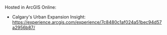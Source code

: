 Hosted in ArcGIS Online:

- Calgary's Urban Expansion Insight: https://experience.arcgis.com/experience/7c8480c1af024a51bec94d57a2956b87/